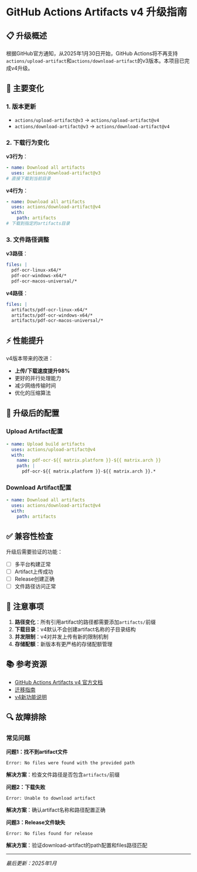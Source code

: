 # GitHub Actions Artifacts v4 升级指南

## 📋 升级概述

根据GitHub官方通知，从2025年1月30日开始，GitHub Actions将不再支持`actions/upload-artifact`和`actions/download-artifact`的v3版本。本项目已完成v4升级。

## 🔄 主要变化

### 1. 版本更新
- `actions/upload-artifact@v3` → `actions/upload-artifact@v4`
- `actions/download-artifact@v3` → `actions/download-artifact@v4`

### 2. 下载行为变化
**v3行为**：
```yaml
- name: Download all artifacts
  uses: actions/download-artifact@v3
# 直接下载到当前目录
```

**v4行为**：
```yaml
- name: Download all artifacts
  uses: actions/download-artifact@v4
  with:
    path: artifacts
# 下载到指定的artifacts目录
```

### 3. 文件路径调整
**v3路径**：
```yaml
files: |
  pdf-ocr-linux-x64/*
  pdf-ocr-windows-x64/*
  pdf-ocr-macos-universal/*
```

**v4路径**：
```yaml
files: |
  artifacts/pdf-ocr-linux-x64/*
  artifacts/pdf-ocr-windows-x64/*
  artifacts/pdf-ocr-macos-universal/*
```

## ⚡ 性能提升

v4版本带来的改进：
- **上传/下载速度提升98%**
- 更好的并行处理能力
- 减少网络传输时间
- 优化的压缩算法

## 🔧 升级后的配置

### Upload Artifact配置
```yaml
- name: Upload build artifacts
  uses: actions/upload-artifact@v4
  with:
    name: pdf-ocr-${{ matrix.platform }}-${{ matrix.arch }}
    path: |
      pdf-ocr-${{ matrix.platform }}-${{ matrix.arch }}.*
```

### Download Artifact配置
```yaml
- name: Download all artifacts
  uses: actions/download-artifact@v4
  with:
    path: artifacts
```

## ✅ 兼容性检查

升级后需要验证的功能：
- [ ] 多平台构建正常
- [ ] Artifact上传成功
- [ ] Release创建正确
- [ ] 文件路径访问正常

## 🚨 注意事项

1. **路径变化**：所有引用artifact的路径都需要添加`artifacts/`前缀
2. **下载目录**：v4默认不会创建artifact名称的子目录结构
3. **并发限制**：v4对并发上传有新的限制机制
4. **存储配额**：新版本有更严格的存储配额管理

## 📚 参考资源

- [GitHub Actions Artifacts v4 官方文档](https://github.com/actions/upload-artifact)
- [迁移指南](https://github.com/actions/upload-artifact/blob/main/docs/MIGRATION.md)
- [v4新功能说明](https://github.blog/changelog/2023-12-14-github-actions-artifacts-v4-is-now-generally-available/)

## 🔍 故障排除

### 常见问题

**问题1：找不到artifact文件**
```
Error: No files were found with the provided path
```
**解决方案**：检查文件路径是否包含`artifacts/`前缀

**问题2：下载失败**
```
Error: Unable to download artifact
```
**解决方案**：确认artifact名称和路径配置正确

**问题3：Release文件缺失**
```
Error: No files found for release
```
**解决方案**：验证download-artifact的path配置和files路径匹配

---

*最后更新：2025年1月*